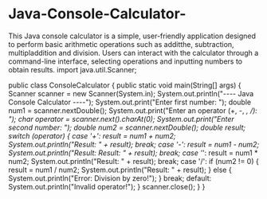 # Java-Console-Calculator-
This Java console calculator is a simple, user-friendly application designed to perform basic arithmetic operations such as additthe, subtraction, multipladdition and division. Users can interact with the calculator through a command-line interface, selecting operations and inputting numbers to obtain results. 
import java.util.Scanner;

public class ConsoleCalculator {
    public static void main(String[] args) {
        Scanner scanner = new Scanner(System.in);
        System.out.println("---- Java Console Calculator ----");
        System.out.print("Enter first number: ");
        double num1 = scanner.nextDouble();
        System.out.print("Enter an operator (+, -, *, /): ");
        char operator = scanner.next().charAt(0);
        System.out.print("Enter second number: ");
        double num2 = scanner.nextDouble();
        double result;
        switch (operator) {
            case '+':
                result = num1 + num2;
                System.out.println("Result: " + result);
                break;
            case '-':
                result = num1 - num2;
System.out.println("Result: Result: " + result);
                break;
                case '*':
                result = num1 * num2;
                System.out.println("Result: " + result);
                break;
                case  '/':
                 if (num2 != 0) {
                    result = num1 / num2;
                    System.out.println("Result: " + result);
                } else {
                    System.out.println("Error: Division by zero!");
                }
                break;
              default:
                System.out.println("Invalid operator!");
        }
        scanner.close();
  }
}
        
   
            


        

        

        

    
